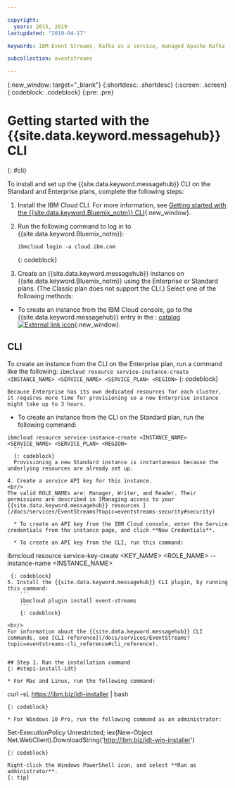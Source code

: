```yaml
---

copyright:
  years: 2015, 2019
lastupdated: "2019-04-17"

keywords: IBM Event Streams, Kafka as a service, managed Apache Kafka

subcollection: eventstreams

---
```


{:new_window: target="_blank"}
{:shortdesc: .shortdesc}
{:screen: .screen}
{:codeblock: .codeblock}
{:pre: .pre}

# Getting started with the {{site.data.keyword.messagehub}} CLI 
{: #cli}

To install and set up the {{site.data.keyword.messagehub}} CLI on the Standard and Enterprise plans, complete the following steps:

1. Install the IBM Cloud CLI. For more information, see [Getting started with the {{site.data.keyword.Bluemix_notm}} CLI](/docs/cli?topic=cloud-cli-ibmcloud-cli#ibmcloud-cli){:new_window}.

2. Run the following command to log in to {{site.data.keyword.Bluemix_notm}}:
    ```
    ibmcloud login -a cloud.ibm.com
    ```
    {: codeblock}

3. Create an {{site.data.keyword.messagehub}} instance on {{site.data.keyword.Bluemix_notm}} using the Enterprise or Standard plans. (The Classic plan does not support the CLI.) Select one of the following methods:

  * To create an instance from the IBM Cloud console, go to the {{site.data.keyword.messagehub}} entry in the : 
  [catalog ![External link icon](../../icons/launch-glyph.svg "External link icon")](https://cloud.ibm.com/catalog/services/event-streams){:new_window}.

## CLI
To create an instance from the CLI on the Enterprise plan, run a command like the following:
    ```
   ibmcloud resource service-instance-create <INSTANCE_NAME> <SERVICE_NAME> <SERVICE_PLAN> <REGION>
    ```
   {: codeblock}
    
    Because Enterprise has its own dedicated resources for each cluster, it requires more time for provisioning so a new Enterprise instance might take up to 3 hours.
    
  * To create an instance from the CLI on the Standard plan, run the following command:

  ```
ibmcloud resource service-instance-create <INSTANCE_NAME> <SERVICE_NAME> <SERVICE_PLAN> <REGION>
    ```
    {: codeblock}
    Provisioning a new Standard instance is instantaneous because the underlying resources are already set up.
    
4. Create a service API key for this instance. 
<br/>
The valid ROLE_NAMEs are: Manager, Writer, and Reader. Their permissions are described in [Managing access to your {{site.data.keyword.messagehub}} resources ](/docs/services/EventStreams?topic=eventstreams-security#security)

    * To create an API key from the IBM Cloud console, enter the Service credentials from the instance page, and click **New Credentials**.

    * To create an API key from the CLI, run this command:
  ```
  ibmcloud resource service-key-create <KEY_NAME> <ROLE_NAME> --instance-name <INSTANCE_NAME>
```
 {: codeblock}
5. Install the {{site.data.keyword.messagehub}} CLI plugin, by running this command:
    ```
    ibmcloud plugin install event-streams
    ```
    {: codeblock}

<br/>
For information about the {{site.data.keyword.messagehub}} CLI commands, see [CLI reference](/docs/services/EventStreams?topic=eventstreams-cli_reference#cli_reference).


## Step 1. Run the installation command
{: #step1-install-idt}

* For Mac and Linux, run the following command:
  ```
  curl -sL https://ibm.biz/idt-installer | bash
  ```
  {: codeblock}

* For Windows 10 Pro, run the following command as an administrator:
  ```
  Set-ExecutionPolicy Unrestricted; iex(New-Object Net.WebClient).DownloadString('http://ibm.biz/idt-win-installer')
  ```
  {: codeblock}

  Right-click the Windows PowerShell icon, and select **Run as administrator**.
  {: tip}






